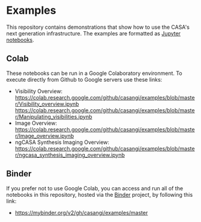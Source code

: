 # Examples
This repository contains demonstrations that show how to use the CASA's next generation infrastructure. The examples are formatted as [Jupyter notebooks](https://jupyter.org/).

## Colab
These notebooks can be run in a Google Colaboratory environment. To execute directly from Github to Google servers use these links:
- Visibility Overview:  
  https://colab.research.google.com/github/casangi/examples/blob/master/Visibility_overview.ipynb  
  https://colab.research.google.com/github/casangi/examples/blob/master/Manipulating_visibilities.ipynb
- Image Overview:  
  https://colab.research.google.com/github/casangi/examples/blob/master/Image_overview.ipynb  
- ngCASA Synthesis Imaging Overview:  
  https://colab.research.google.com/github/casangi/examples/blob/master/ngcasa_synthesis_imaging_overview.ipynb

## Binder
If you prefer not to use Google Colab, you can access and run all of the notebooks in this repository, hosted via the [Binder](https://mybinder.org/) project, by following this link:
- https://mybinder.org/v2/gh/casangi/examples/master
